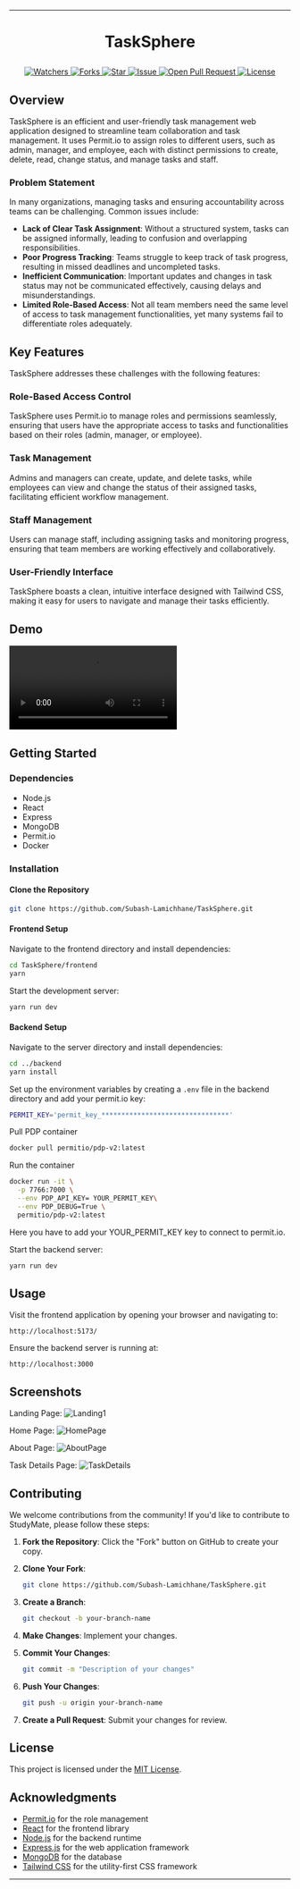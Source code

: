 
---

# <p align="center">TaskSphere</p>
<p align="center">
    <a href="https://github.com/Subash-Lamichhane/TaskSphere" target="blank">
        <img src="https://img.shields.io/github/watchers/Subash-Lamichhane/TaskSphere?style=for-the-badge&logo=appveyor" alt="Watchers"/>
    </a>
    <a href="https://github.com/Subash-Lamichhane/TaskSphere/fork" target="blank">
        <img src="https://img.shields.io/github/forks/Subash-Lamichhane/TaskSphere?style=for-the-badge&logo=appveyor" alt="Forks"/>
    </a>
    <a href="https://github.com/Subash-Lamichhane/TaskSphere/stargazers" target="blank">
        <img src="https://img.shields.io/github/stars/Subash-Lamichhane/TaskSphere?style=for-the-badge&logo=appveyor" alt="Star"/>
    </a>
    <a href="https://github.com/Subash-Lamichhane/TaskSphere/issues" target="blank">
        <img src="https://img.shields.io/github/issues/Subash-Lamichhane/TaskSphere?style=for-the-badge&logo=appveyor" alt="Issue"/>
    </a>
    <a href="https://github.com/Subash-Lamichhane/TaskSphere/pulls" target="blank">
        <img src="https://img.shields.io/github/issues-pr/Subash-Lamichhane/TaskSphere?style=for-the-badge&logo=appveyor" alt="Open Pull Request"/>
    </a>
    <a href="https://github.com/Subash-Lamichhane/TaskSphere/blob/master/LICENSE" target="blank">
        <img src="https://img.shields.io/github/license/Subash-Lamichhane/TaskSphere?style=for-the-badge&logo=appveyor" alt="License" />
    </a>
</p>

## Overview

TaskSphere is an efficient and user-friendly task management web application designed to streamline team collaboration and task management. It uses Permit.io to assign roles to different users, such as admin, manager, and employee, each with distinct permissions to create, delete, read, change status, and manage tasks and staff. 

### Problem Statement

In many organizations, managing tasks and ensuring accountability across teams can be challenging. Common issues include:

- **Lack of Clear Task Assignment**: Without a structured system, tasks can be assigned informally, leading to confusion and overlapping responsibilities.
- **Poor Progress Tracking**: Teams struggle to keep track of task progress, resulting in missed deadlines and uncompleted tasks.
- **Inefficient Communication**: Important updates and changes in task status may not be communicated effectively, causing delays and misunderstandings.
- **Limited Role-Based Access**: Not all team members need the same level of access to task management functionalities, yet many systems fail to differentiate roles adequately.

## Key Features

TaskSphere addresses these challenges with the following features:

### Role-Based Access Control

TaskSphere uses Permit.io to manage roles and permissions seamlessly, ensuring that users have the appropriate access to tasks and functionalities based on their roles (admin, manager, or employee).

### Task Management

Admins and managers can create, update, and delete tasks, while employees can view and change the status of their assigned tasks, facilitating efficient workflow management.

### Staff Management

Users can manage staff, including assigning tasks and monitoring progress, ensuring that team members are working effectively and collaboratively.

### User-Friendly Interface

TaskSphere boasts a clean, intuitive interface designed with Tailwind CSS, making it easy for users to navigate and manage their tasks efficiently.


## Demo 
<video src="https://github.com/Subash-Lamichhane/TaskSphere/assets/109226874/cc105b24-2f6a-450f-9ddd-29de5a54d39b"></video>

## Getting Started

### Dependencies

- Node.js
- React
- Express
- MongoDB
- Permit.io
- Docker

### Installation

#### Clone the Repository

```bash
git clone https://github.com/Subash-Lamichhane/TaskSphere.git
```

#### Frontend Setup

Navigate to the frontend directory and install dependencies:

```bash
cd TaskSphere/frontend
yarn
```

Start the development server:

```bash
yarn run dev
```

#### Backend Setup

Navigate to the server directory and install dependencies:

```bash
cd ../backend
yarn install
```

Set up the environment variables by creating a `.env` file in the backend directory and add your permit.io key:

```bash
PERMIT_KEY='permit_key_********************************'
```

Pull PDP container
```bash
docker pull permitio/pdp-v2:latest
```

Run the container
```bash
docker run -it \
  -p 7766:7000 \
  --env PDP_API_KEY= YOUR_PERMIT_KEY\
  --env PDP_DEBUG=True \
  permitio/pdp-v2:latest

```
Here you have to add your YOUR_PERMIT_KEY key to connect to permit.io.


Start the backend server:

```bash
yarn run dev
```

## Usage

Visit the frontend application by opening your browser and navigating to:

```
http://localhost:5173/
```

Ensure the backend server is running at:

```
http://localhost:3000
```

## Screenshots

<!-- Add your screenshots here -->
Landing Page:
![Landing1](https://github.com/Subash-Lamichhane/TaskSphere/assets/109226874/66af3bcf-2dfe-4f32-a3a4-de9f48a1ce63)


Home Page:
![HomePage](https://github.com/Subash-Lamichhane/TaskSphere/assets/109226874/fe1b3db7-e2fe-4015-9860-d636df8072bf)

About Page:
![AboutPage](https://github.com/Subash-Lamichhane/TaskSphere/assets/109226874/57776da9-174f-463a-a51a-ecbd2fa2f75a)

<!-- ![SummaryPage1](https://github.com/Subash-Lamichhane/StudyMate/assets/109226874/89d27d65-38ed-46c9-a4fa-51e8c4371cfd) -->

Task Details Page:
![TaskDetails](https://github.com/Subash-Lamichhane/TaskSphere/assets/109226874/ea9f3529-b05d-4141-8b5d-ff64defb9aff)

## Contributing

We welcome contributions from the community! If you'd like to contribute to StudyMate, please follow these steps:

1. **Fork the Repository**: Click the "Fork" button on GitHub to create your copy.

2. **Clone Your Fork**:
   ```bash
   git clone https://github.com/Subash-Lamichhane/TaskSphere.git
   ```

3. **Create a Branch**:
   ```bash
   git checkout -b your-branch-name
   ```

4. **Make Changes**: Implement your changes.

5. **Commit Your Changes**:
   ```bash
   git commit -m "Description of your changes"
   ```

6. **Push Your Changes**:
   ```bash
   git push -u origin your-branch-name
   ```

7. **Create a Pull Request**: Submit your changes for review.

## License

This project is licensed under the [MIT License](LICENSE).


## Acknowledgments

- [Permit.io](https://permit.io/) for the role management
- [React](https://reactjs.org/) for the frontend library
- [Node.js](https://nodejs.org/) for the backend runtime
- [Express.js](https://expressjs.com/) for the web application framework
- [MongoDB](https://www.mongodb.com/) for the database
- [Tailwind CSS](https://tailwindcss.com/) for the utility-first CSS framework


---
